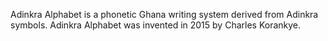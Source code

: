 Adinkra Alphabet is a phonetic Ghana writing system derived from Adinkra symbols.
Adinkra Alphabet was invented in 2015 by Charles Korankye.
